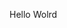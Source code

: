 Hello Wolrd




































































































































































































































































































































































































































































































































































































































































































































































































































































































































































































































































































































































































































































































































































































































































































































































































































































































































































































































































































































































































































































































































































































































































































































































































































































































































































































































































































































































































































































































































































































































































































































































































































































































































































































































































































































































































































































































































































































































































































































































































































































































































































































































































































































































































































